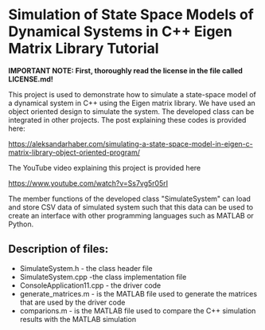 # Simulation of State Space Models of Dynamical Systems in C++ Eigen Matrix Library Tutorial

**IMPORTANT NOTE: First, thoroughly read the license in the file called LICENSE.md!**

This project is used to demonstrate how to simulate a state-space model of a dynamical system in C++ using the Eigen matrix library. 
We have used an object oriented design to simulate the system. The developed class can be integrated in other projects. The post explaining these codes is provided here:

https://aleksandarhaber.com/simulating-a-state-space-model-in-eigen-c-matrix-library-object-oriented-program/

The YouTube video explaining this project is provided here 

https://www.youtube.com/watch?v=Ss7vg5r05rI

The member functions of the developed class "SimulateSystem" can load and store CSV data of simulated system such that this data can be used to create an interface with other programming languages such as MATLAB or Python. 

## Description of files:
- SimulateSystem.h - the class header file 
- SimulateSystem.cpp -the class implementation file 
- ConsoleApplication11.cpp - the driver code
- generate_matrices.m - is the MATLAB file used to generate the matrices that are used by the driver code
- comparions.m  - is the MATLAB file used to compare the C++ simulation results with the MATLAB simulation
